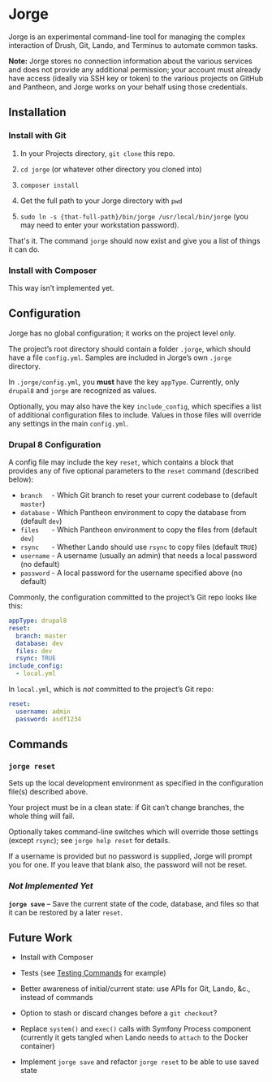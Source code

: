 # Jorge

Jorge is an experimental command-line tool for managing the complex interaction of Drush, Git, Lando, and Terminus to automate common tasks.

**Note:** Jorge stores no connection information about the various services and does not provide any additional permission; your account must already have access (ideally via SSH key or token) to the various projects on GitHub and Pantheon, and Jorge works on your behalf using those credentials.

## Installation

### Install with Git

1. In your Projects directory, `git clone` this repo.

2. `cd jorge` (or whatever other directory you cloned into)

3. `composer install`

4. Get the full path to your Jorge directory with `pwd`

5. `sudo ln -s {that-full-path}/bin/jorge /usr/local/bin/jorge` (you may need to enter your workstation password).

That's it. The command `jorge` should now exist and give you a list of things it can do.

### Install with Composer

This way isn’t implemented yet.

## Configuration

Jorge has no global configuration; it works on the project level only.

The project’s root directory should contain a folder `.jorge`, which should have a file `config.yml`. Samples are included in Jorge’s own `.jorge` directory.

In `.jorge/config.yml`, you **must** have the key `appType`. Currently, only `drupal8` and `jorge` are recognized as values.

Optionally, you may also have the key `include_config`, which specifies a list of additional configuration files to include. Values in those files will override any settings in the main `config.yml`.

### Drupal 8 Configuration

A config file may include the key `reset`, which contains a block that provides any of five optional parameters to the `reset` command (described below):
- `branch  ` - Which Git branch to reset your current codebase to (default `master`)
- `database` - Which Pantheon environment to copy the database from (default `dev`)
- `files   ` - Which Pantheon environment to copy the files from (default `dev`)
- `rsync   ` - Whether Lando should use `rsync` to copy files (default `TRUE`)
- `username` - A username (usually an admin) that needs a local password (no default)
- `password` - A local password for the username specified above (no default)

Commonly, the configuration committed to the project’s Git repo looks like this:
```yml
appType: drupal8
reset:
  branch: master
  database: dev
  files: dev
  rsync: TRUE
include_config:
  - local.yml
```

In `local.yml`, which is _not_ committed to the project’s Git repo:
```yml
reset:
  username: admin
  password: asdf1234
```

## Commands

### `jorge reset`

Sets up the local development environment as specified in the configuration file(s) described above.

Your project must be in a clean state: if Git can’t change branches, the whole thing will fail.

Optionally takes command-line switches which will override those settings (except `rsync`); see `jorge help reset` for details.

If a username is provided but no password is supplied, Jorge will prompt you for one. If you leave that blank also, the password will not be reset.

### _Not Implemented Yet_

**`jorge save`** – Save the current state of the code, database, and files so that it can be restored by a later `reset`.


## Future Work

- Install with Composer

- Tests (see [Testing Commands](https://symfony.com/doc/current/console.html#testing-commands) for example)

- Better awareness of initial/current state: use APIs for Git, Lando, &c., instead of commands

- Option to stash or discard changes before a `git checkout`?

- Replace `system()` and `exec()` calls with Symfony Process component (currently it gets tangled when Lando needs to `attach` to the Docker container)

- Implement `jorge save` and refactor `jorge reset` to be able to use saved state
